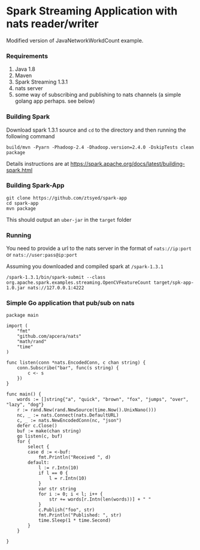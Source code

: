# Spark Streaming Application with nats reader/writer

Modified version of JavaNetworkWorkdCount example.

### Requirements
1. Java 1.8
2. Maven
3. Spark Streaming 1.3.1
4. nats server
5. some way of subscribing and publishing to nats channels (a simple golang app perhaps. see below)

### Building Spark

Download spark 1.3.1 source and `cd` to the directory and then running the following command
```
build/mvn -Pyarn -Phadoop-2.4 -Dhadoop.version=2.4.0 -DskipTests clean package
```
Details instructions are at https://spark.apache.org/docs/latest/building-spark.html

### Building Spark-App

```
git clone https://github.com/ztsyed/spark-app
cd spark-app
mvn package
```

This should output an `uber-jar` in the `target` folder

### Running
You need to provide a url to the nats server in the format of `nats://ip:port` or `nats://user:pass@ip:port`

Assuming you downloaded and compiled spark at `/spark-1.3.1`
```
/spark-1.3.1/bin/spark-submit --class org.apache.spark.examples.streaming.OpenCVFeatureCount target/spk-app-1.0.jar nats://127.0.0.1:4222
```

### Simple Go application that pub/sub on nats

```
package main

import (
	"fmt"
	"github.com/apcera/nats"
	"math/rand"
	"time"
)

func listen(conn *nats.EncodedConn, c chan string) {
	conn.Subscribe("bar", func(s string) {
		c <- s
	})
}

func main() {
	words := []string{"a", "quick", "brown", "fox", "jumps", "over", "lazy", "dog"}
	r := rand.New(rand.NewSource(time.Now().UnixNano()))
	nc, _ := nats.Connect(nats.DefaultURL)
	c, _ := nats.NewEncodedConn(nc, "json")
	defer c.Close()
	buf := make(chan string)
	go listen(c, buf)
	for {
		select {
		case d := <-buf:
			fmt.Println("Received ", d)
		default:
			l := r.Intn(10)
			if l == 0 {
				l = r.Intn(10)
			}
			var str string
			for i := 0; i < l; i++ {
				str += words[r.Intn(len(words))] + " "
			}
			c.Publish("foo", str)
			fmt.Println("Published: ", str)
			time.Sleep(1 * time.Second)
		}
	}

}
```